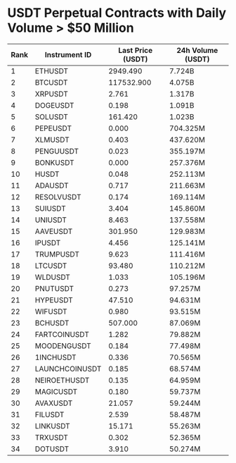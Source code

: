 # USDT Perpetual Contracts with Daily Volume > $50 Million

| Rank | Instrument ID | Last Price (USDT) | 24h Volume (USDT) |
|------|---------------|-------------------|-------------------|
| 1 | ETHUSDT | 2949.490 | 7.724B |
| 2 | BTCUSDT | 117532.900 | 4.075B |
| 3 | XRPUSDT | 2.761 | 1.317B |
| 4 | DOGEUSDT | 0.198 | 1.091B |
| 5 | SOLUSDT | 161.420 | 1.023B |
| 6 | PEPEUSDT | 0.000 | 704.325M |
| 7 | XLMUSDT | 0.403 | 437.620M |
| 8 | PENGUUSDT | 0.023 | 355.197M |
| 9 | BONKUSDT | 0.000 | 257.376M |
| 10 | HUSDT | 0.048 | 252.113M |
| 11 | ADAUSDT | 0.717 | 211.663M |
| 12 | RESOLVUSDT | 0.174 | 169.114M |
| 13 | SUIUSDT | 3.404 | 145.860M |
| 14 | UNIUSDT | 8.463 | 137.558M |
| 15 | AAVEUSDT | 301.950 | 129.983M |
| 16 | IPUSDT | 4.456 | 125.141M |
| 17 | TRUMPUSDT | 9.623 | 111.416M |
| 18 | LTCUSDT | 93.480 | 110.212M |
| 19 | WLDUSDT | 1.033 | 105.196M |
| 20 | PNUTUSDT | 0.273 | 97.257M |
| 21 | HYPEUSDT | 47.510 | 94.631M |
| 22 | WIFUSDT | 0.980 | 93.515M |
| 23 | BCHUSDT | 507.000 | 87.069M |
| 24 | FARTCOINUSDT | 1.282 | 79.882M |
| 25 | MOODENGUSDT | 0.184 | 77.498M |
| 26 | 1INCHUSDT | 0.336 | 70.565M |
| 27 | LAUNCHCOINUSDT | 0.185 | 68.574M |
| 28 | NEIROETHUSDT | 0.135 | 64.959M |
| 29 | MAGICUSDT | 0.180 | 59.737M |
| 30 | AVAXUSDT | 21.057 | 59.244M |
| 31 | FILUSDT | 2.539 | 58.487M |
| 32 | LINKUSDT | 15.171 | 55.263M |
| 33 | TRXUSDT | 0.302 | 52.365M |
| 34 | DOTUSDT | 3.910 | 50.274M |
